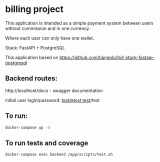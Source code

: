 # billing project
This application is intended as a simple payment system between users without commission and in one currency.

Where each user can only have one wallet.

Stack: FastAPI + PostgreSQL

This application based on https://github.com/tiangolo/full-stack-fastapi-postgresql

## Backend routes:
http://localhost/docs - swagger documentation

initial user login/password: test@test.test/test
## To run:
```bash
docker-compose up -d
```

## To run tests and coverage
```bash
docker-compose exec backend /app/scripts/test.sh
```

